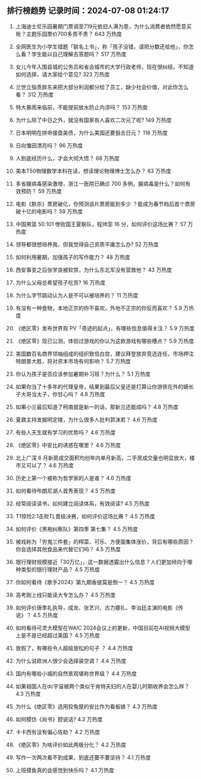 
## 排行榜趋势 记录时间：2024-07-08 01:24:17
  
  1. 上海迪士尼乐园暑期门票调至719元依旧人满为患，为什么消费者依然愿意买账？主题乐园票价700多贵不贵？ 643 万热度
    
  2. 全网医生为小学生错题「联名上书」，称「孩子没错，请把分数还给他」，你怎么看？学生能以自己理解去答题吗？ 517 万热度
    
  3. 女儿今年入围县城的公务员和省会城市的大学行政老师，现在很纠结，不知道如何选择，请大家给个意见? 323 万热度
    
  4. 兰世立指责胖东来把大部分利润都分给了员工，缺少社会价值，对此你怎么看？ 312 万热度
    
  5. 特大暴雨来临前，不能提前放水防止内涝吗？ 153 万热度
    
  6. 为什么除了中日之外，就没有国家有人喜欢二次元了呢? 149 万热度
    
  7. 日本明明在拼命接盘美债，为什么美国还要狙击日元？ 116 万热度
    
  8. 日向雏田漂亮吗？ 96 万热度
    
  9. 人到底经历什么，才会大彻大悟？ 68 万热度
    
  10. 美本T50物理数学本科在读，想读理论物理博士怎么办？ 63 万热度
    
  11. 多省腺病毒感染激增，浙江一医院已确诊 700 多例，腺病毒是什么？如何有效预防？ 59 万热度
    
  12. 电影《默杀》票房破亿，你预测该片票房能到多少 ？能成为春节档后首个票房破十亿的电影吗？ 59 万热度
    
  13. 中国男篮 50:101 惨败国王夏联队，程帅澎 16 分，如何评价这场比赛？ 57 万热度
    
  14. 领导都很想培养我，但我觉得自己资质平庸怎么办? 52 万热度
    
  15. 如何利用暑期，加强孩子的写作能力？ 48 万热度
    
  16. 西安事变之后张学良被软禁，为什么东北军没有营救他？ 43 万热度
    
  17. 为什么父母总希望孩子吃苦? 16 万热度
    
  18. 为什么字节跳动认为人是不可以被培养的？ 11 万热度
    
  19. 有没有一种食物，本地正宗的你不喜欢，外地不正宗的你反而喜欢？ 5.9 万热度
    
  20. 《绝区零》发布世界观 PV「奇迹的起点」，有哪些信息值得关注？ 5.9 万热度
    
  21. 《绝区零》现已公测，体验过游戏的你认为这款游戏有哪些槽点？ 5.9 万热度
    
  22. 美国数百名商界领袖组成的组织致信白宫，建议拜登放弃竞选连任，市场押注特朗普大胜，将对资本市场有何影响？ 5.7 万热度
    
  23. 你认为孩子是否应该参加暑期补习班？为什么？ 5.1 万热度
    
  24. 如果你当了十多年的代理皇帝，结果到最后父皇还是打算让你游侠在外的嫡长子大哥当太子，你甘心吗？ 4.8 万热度
    
  25. 如果小兰最后知道了柯南就是新一的话，那新兰还能成吗？ 4.8 万热度
    
  26. 夏鼐主持发掘明定陵，为什么很多人批判郭沫若？ 4.6 万热度
    
  27. 有些人天生就有学习的优势吗？ 4.6 万热度
    
  28. 《绝区零》中安比的诱惑在哪里？ 4.6 万热度
    
  29. 北上广深 6 月新房成交面积均创年内单月新高，二手房成交量也明显放大，楼市又可以了？ 4.6 万热度
    
  30. 历史上第一个被称为哲学家的人是谁？ 4.6 万热度
    
  31. 如何看待布朗尼湖人首秀表现？ 4.5 万热度
    
  32. 经常阅读读书，如何建立阅读体系，有效阅读? 4.5 万热度
    
  33. T1惊险2:1击败TL晋级决赛，如何评价这场比赛？ 4.5 万热度
    
  34. 如何评价《黑袍纠察队》第四季 第七集？ 4.5 万热度
    
  35. 被戏称为「穷鬼三件套」的榨菜、可乐、方便面集体涨价，背后有哪些原因？你会选择其他食品来代替它们吗？ 4.5 万热度
    
  36. 银行理财规模接近「30万亿」，这一数据透露出什么信息？人们更加倾向于哪种类型的银行理财产品？ 4.5 万热度
    
  37. 你如何看待《歌手2024》第九期香缇莫是倒一？ 4.5 万热度
    
  38. 高考刚上线只能读大专怎么办？ 4.5 万热度
    
  39. 如何评价唐季礼执导，成龙、张艺兴、古力娜扎、李治廷主演的电影《传说》？ 4.5 万热度
    
  40. 如何看待可灵大模型在WAIC 2024会议上的更新，中国目前在AI视频大模型上是不是已经超过美国？ 4.5 万热度
    
  41. 放假了，有哪些令人超级放松的句子 ？ 4.4 万热度
    
  42. 为什么说欧洲人很少会选择装空调？ 4.4 万热度
    
  43. 国内有哪些小城的自然景观堪称世界级？ 4.4 万热度
    
  44. 如果祖国人在dc宇宙被两个类似于肯特夫妇的人在婴儿时期收养会怎么样？ 4.3 万热度
    
  45. 为什么《绝区零》选用狡兔屋的安比作为看板娘？ 4.3 万热度
    
  46. 如何模仿《尚书》腔说话? 4.3 万热度
    
  47. 卡卡西有没有偏心佐助？ 4.2 万热度
    
  48. 《绝区零》为啥评价如此两极分化？ 4.2 万热度
    
  49. 写作一次两次看不到成果，到底还要不要坚持？ 4.1 万热度
    
  50. 上班摸鱼真的会感觉到快乐吗？ 4.1 万热度
    